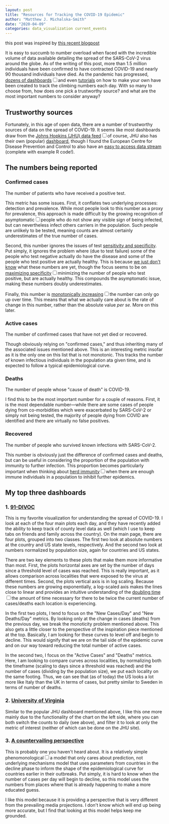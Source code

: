 ```yaml
---
layout: post
title: "Resources for Tracking the COVID-19 Epidemic"
author: "Matthew J. Michalska-Smith"
date: "2020-04-09"
categories: data_visualization current_events
---
```


<span class="sidenote">this post was inspired by [this recent blogpost](https://towardsdatascience.com/whats-wrong-with-covid-19-data-visualizations-and-how-to-fix-it-3cdc9adc774d)</span>

It is easy to succumb to number overload when faced with the incredible volume of data available
detailing the spread of the SARS-CoV-2 virus around the globe. As of the writing of this post, more
than 1.5 million individuals have been confirmed to have contracted COVID-19 and nearly 90
thousand individuals have died. As the pandemic has progressed, [dozens of
dashboards](https://github.com/CSSEGISandData/COVID-19/issues/576)<sup><label for="byod"
class="margin-toggle sidenote-number"></label></sup><input type="checkbox" id="byod"
class="margin-toggle" /><span class="sidenote">and even
[tutorials](https://www.freecodecamp.org/news/how-to-create-a-coronavirus-covid-19-dashboard-map-app-in-react-with-gatsby-and-leaflet/)
on how to make your own</span> have been created to track the climbing numbers each day. With so
many to choose from, how does one pick a trustworthy source? and what are the most important numbers
to consider anyway?

<!--more-->

## Trustworthy sources

Fortunately, in this age of open data, there are a number of trustworthy sources of data on the
spread of COVID-19. It seems like most dashboards draw from the [Johns Hopkins (JHU) data
feed](https://github.com/CSSEGISandData/COVID-19)<sup><label for="jhu" class="margin-toggle
sidenote-number"></label></sup><input type="checkbox" id="jhu" class="margin-toggle" /><span
class="sidenote">of course, JHU also has their own (popular)
[dashboard](https://gisanddata.maps.arcgis.com/apps/opsdashboard/index.html#/bda7594740fd40299423467b48e9ecf6)</span>,
though I found the European Centre for Disease Prevention and Control to also have an [easy to
access data
stream](https://www.ecdc.europa.eu/en/publications-data/download-todays-data-geographic-distribution-covid-19-cases-worldwide)
(complete with example R code!).

## The numbers being reported

### Confirmed cases

The number of patients who have received a positive test.

This metric has some issues. First, it conflates two underlying processes: detection and prevalence.
While most people look to this number as a proxy for prevalence, this approach is made difficult by
the growing recognition of asymptomatic<sup><label for="asymp" class="margin-toggle
sidenote-number"></label></sup><input type="checkbox" id="asymp" class="margin-toggle" /><span
class="sidenote">people who do not show any visible sign of being infected, but can nevertheless
infect others</span> carriers in the population. Such people are unlikely to be tested, meaning
counts are almost certainly underestimates of the true number of cases.

Second, this number ignores the issues of test [sensitivity and
specificity](https://en.wikipedia.org/wiki/Sensitivity_and_specificity). Put simply, it ignores the
problem where (due to test failure) some of the people who test negative actually do have the
disease and some of the people who test positive are actually healthy. This is because [we just
don't know](https://www.statnews.com/2020/03/31/covid-19-overcoming-testing-challenges/) what these
numbers are yet, though the focus seems to be on [maximizing
specificity](https://www.fda.gov/media/135662/download)<sup><label for="fp" class="margin-toggle
sidenote-number"></label></sup><input type="checkbox" id="fp" class="margin-toggle" /><span
class="sidenote">minimizing the number of people who test positive, but are actually healthy</span>.
This compounds the asymptomatic issue, making these numbers doubly underestimates.

Finally, this number is [monotonically
increasing](https://en.wikipedia.org/wiki/Monotonic_function)<sup><label for="mono"
class="margin-toggle sidenote-number"></label></sup><input type="checkbox" id="mono"
class="margin-toggle" /><span class="sidenote">the number can only go up over time</span>. This
means that what we actually care about is the rate of change in this number, rather than the
absolute value *per se*. More on this later.

### Active cases

The number of confirmed cases that have not yet died or recovered.

Though obviously relying on "confirmed cases," and thus inheriting many of the associated issues mentioned above. This is an interesting metric insofar as it is the only one on this list that is not monotonic. This tracks the number of known infectious individuals in the population ata given time, and is expected to follow a typical epidemiological curve.

### Deaths

The number of people whose "cause of death" is COVID-19.

I find this to be the most important number for a couple of reasons. First, it is the most
dependable number—while there are some cases of people dying from co-morbidities which were
exacerbated by SARS-CoV-2 or simply not being tested, the majority of people dying from COVID are
identified and there are virtually no false positives.

### Recovered

The number of people who survived known infections with SARS-CoV-2.

This number is obviously just the difference of confirmed cases and deaths, but can be useful in
considering the proportion of the population with immunity to further infection. This proportion
becomes particularly important when thinking about [herd
immunity](https://en.wikipedia.org/wiki/Herd_immunity)<sup><label for="herd" class="margin-toggle
sidenote-number"></label></sup><input type="checkbox" id="herd" class="margin-toggle" /><span
class="sidenote">when there are enough immune individuals in a population to inhibit further
epidemics</span>.

## My top three dashboards

### 1. [91-DIVOC](http://91-divoc.com/pages/covid-visualization/)

This is my favorite visualization for understanding the spread of COVID-19. I look at each of the
four main plots each day, and they have recently added the ability to keep track of county level
data as well (which I use to keep tabs on friends and family across the country). On the main page,
there are four plots, grouped into two classes. The first two look at absolute numbers at the
country and US state levels, respectively. And the second two look at numbers normalized by
population size, again for countries and US states.

There are two key elements to these plots that make them more informative than most. First, the
plots horizontal axes are set by the number of days since a threshold level of cases was reached.
This is really important, as it allows comparison across localities that were exposed to the virus
at different times. Second, the plots vertical axis is in log scaling. Because these numbers are
growing exponentially, a log-scaled axis makes the lines close to linear and provides an intuitive
understanding of the [doubling time](https://en.wikipedia.org/wiki/Doubling_time)<sup><label
for="double" class="margin-toggle sidenote-number"></label></sup><input type="checkbox" id="double"
class="margin-toggle" /><span class="sidenote">the amount of time necessary for there to be twice
the current number of cases/deaths</span> each location is experiencing.

In the first two plots, I tend to focus on the "New Cases/Day" and "New Deaths/Day" metrics. By
looking only at the change in cases (deaths) from the previous day, we break the monoticity problem
mentioned above. This also gets a little closer to the perspective of the inspiration piece
mentioned at the top. Basically, I am looking for these curves to level off and begin to decline.
This would signify that we are on the tail side of the epidemic curve and on our way toward reducing
the total number of active cases.

In the second two, I focus on the "Active Cases" and "Deaths" metrics. Here, I am looking to compare
curves across localities, by normalizing both the timeframe (scaling to days since a threshold was
reached) and the number of cases (dividing by the population size), we put each locality on the same
footing. Thus, we can see that (as of today) the US looks a lot more like Italy than the UK in terms
of cases, but  pretty similar to Sweden in terms of number of deaths.

### 2. [University of Virginia](https://nssac.bii.virginia.edu/covid-19/dashboard/)

Similar to the popular JHU dashboard mentioned above, I like this one more mainly due to the
functionality of the chart on the left side, where you can both switch the counts to daily (see
above), and filter it to look at only the metric of interest (neither of which can be done on the
JHU site).

### 3. [A countervailing perspective](https://movement-wildlife.shinyapps.io/APP-2/)

This is probably one you haven't heard about. It is a relatively simple phenomonological<sup><label
for="phenom" class="margin-toggle sidenote-number"></label></sup><input type="checkbox" id="phenom"
class="margin-toggle" /><span class="sidenote">a model that only cares about prediction, not
underlying mechanisms</span> model that uses parameters from countries in the decline phase to
inform the shape of the epidemiological curve for countries earlier in their outbreaks. Put simply,
it is hard to know when the number of cases per day will begin to decline, so this model uses the
numbers from places where that is already happening to make a more educated guess.

I like this model because it is providing a perspective that is very different from the prevailing
media projections. I don't know which will end up being more accurate, but I find that looking at
this model helps keep me grounded.

<!--

link: [text](url "label [optional]"

footnote: <sup><label for="One" class="margin-toggle sidenote-number"></label></sup><input type="checkbox" id="One" class="margin-toggle" /><span class="sidenote">footnote text</span>

-->

